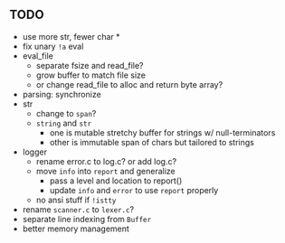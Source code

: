 ## TODO
- use more str, fewer char *
- fix unary `!a` eval
- eval_file
    - separate fsize and read_file?
    - grow buffer to match file size
    - or change read_file to alloc and return byte array?
- parsing: synchronize
- str
    - change to `span`?
    - `string` and `str`
        - one is mutable stretchy buffer for strings w/ null-terminators
        - other is immutable span of chars but tailored to strings
- logger
    - rename error.c to log.c? or add log.c?
    - move `info` into `report` and generalize
        - pass a level and location to report()
        - update `info` and `error` to use `report` properly
    - no ansi stuff if `!istty`
- rename `scanner.c` to `lexer.c`?
- separate line indexing from `Buffer`
- better memory management
